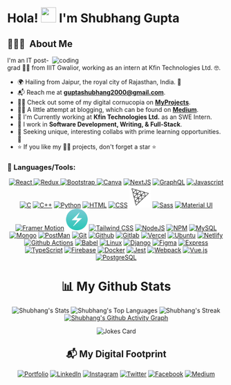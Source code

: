 Hola! <img src="https://media.tenor.com/Wx9IEmZZXSoAAAAi/hi.gif" width="35px" height="35px"/> I'm Shubhang Gupta
==================================

## 👨🏻‍💻 &nbsp;About Me
<img align="right" alt="coding" width="400" src="https://cdn.dribbble.com/users/1162077/screenshots/3848914/media/7ed7d5ca074b48b328150e5a231e8d1f.gif" />

I'm an IT post-grad 👨‍🎓 from IIIT Gwalior, working as an intern at Kfin Technologies Ltd. 🤓.

* 🌍 Hailing from Jaipur, the royal city of Rajasthan, India. 🐫
* 📬 Reach me at **[guptashubhang2000@gmail.com](mailto:guptashubhang2000@gmail.com)**.
* 👨‍💻 Check out some of my digital cornucopia on **[MyProjects](https://github.com/shubhanggupta2000/myprojects)**.
* ✍🏼 A little attempt at blogging, which can be found on **[Medium](https://medium.com/@guptashubhang2000)**.
* 🧠 I'm Currently working at **Kfin Technologies Ltd.** as an SWE Intern.
* 🔭 I work in **Software Development, Writing, & Full-Stack**.
* 🤝 Seeking unique, interesting collabs with prime learning opportunities. 🚀
* ⭐ If you like my 👍🏻 projects, don't forget a star ⭐

### 🚀 Languages/Tools:

<p align="center">
<a href="https://reactjs.org/" target="_blank"><img src="https://img.icons8.com/?size=70&id=asWSSTBrDlTW&format=png&color=000000" width="50px" height="50px" alt="React" title="React"/> </a>
<a href="https://redux.js.org/" target="_blank"><img src="https://img.icons8.com/?size=70&id=jD-fJzVguBmw&format=png&color=000000" width="50px" height="50px" alt="Redux" title="Redux"/> </a>
<a href="https://getbootstrap.com/" target="_blank"><img src="https://img.icons8.com/?size=70&id=g9mmSxx3SwAI&format=png&color=000000" width="50px" height="50px" alt="Bootstrap" title="Bootstrap"/> </a>
<a href="https://www.canva.com/" target="_blank"><img src="https://img.icons8.com/?id=iWw83PVcBpLw&format=png&color=000000" width="50px" height="50px" alt="Canva" title="Canva"/></a>
<a href="https://nextjs.org/" target="_blank"><img src="https://img.icons8.com/?size=70&id=MWiBjkuHeMVq&format=png&color=000000" width="50px" height="50px" alt="NextJS" title="NextJS" /></a>
<a href="https://graphql.org/" target="_blank"><img src="https://cdn.jsdelivr.net/gh/devicons/devicon/icons/graphql/graphql-plain.svg" width="50px" height="50px" alt="GraphQL" title="GraphQL" /></a>
<a href="https://www.javascript.com/" target="_blank"><img src="https://img.icons8.com/?size=70&id=108784&format=png&color=000000" width="50px" height="50px" alt="Javascript" title="Javascript" /></a>
<a href="https://www.open-std.org/jtc1/sc22/wg14/" target="_blank"><img src="https://cdn.jsdelivr.net/gh/devicons/devicon/icons/c/c-original.svg" width="50px" height="50px" alt="C" title="C" /></a>
<a href="https://cplusplus.com/" target="_blank"><img src="https://cdn.jsdelivr.net/gh/devicons/devicon/icons/cplusplus/cplusplus-original.svg" width="50px" height="50px" alt="C++" title="C++" /></a>
<a href="https://www.python.org/" target="_blank"><img src="https://cdn.jsdelivr.net/gh/devicons/devicon/icons/python/python-original.svg" width="50px" height="50px" alt="Python" title="Python" /></a>
<a href="https://html5.org/" target="_blank"><img src="https://cdn.jsdelivr.net/gh/devicons/devicon/icons/html5/html5-original.svg" width="50px" height="50px" alt="HTML" title="HTML" /></a>
<a href="https://www.css3.com/" target="_blank"><img src="https://cdn.jsdelivr.net/gh/devicons/devicon/icons/css3/css3-original.svg" width="50px" height="50px" alt="CSS" title="CSS" /></a>
<a href="https://threejs.org/" target="_blank"><img src="https://raw.githubusercontent.com/devicons/devicon/master/icons/threejs/threejs-original.svg" width="50px" height="50px" alt="ThreeJS" title="ThreeJS" /></a>
<a href="https://sass-lang.com/" target="_blank"><img src="https://cdn.jsdelivr.net/gh/devicons/devicon/icons/sass/sass-original.svg" width="50px" height="50px" alt="Sass" title="Sass" /></a>
<a href="https://mui.com/" target="_blank"><img src="https://cdn.jsdelivr.net/gh/devicons/devicon/icons/materialui/materialui-original.svg" width="50px" height="50px" alt="Material UI" title="Material UI" /></a>
<a href="https://www.framer.com/motion/" target="_blank"><img src="https://user-images.githubusercontent.com/79959361/216953467-226de99a-6327-4d03-aebb-bb61cd2537b6.png" width="50px" height="50px" alt="Framer Motion" title="Framer Motion" /></a>
<a href="https://chakra-ui.com/" target="_blank"><img src="https://raw.githubusercontent.com/chakra-ui/chakra-ui/0f0c764465ee27178b94e026f6d6eafd9c23c09d/logo/logomark-colored.svg" width="50px" height="50px" alt="Chakra" title="Chakra" /></a>
<a href="https://tailwindcss.com/" target="_blank"><img src="https://cdn.jsdelivr.net/gh/devicons/devicon@latest/icons/tailwindcss/tailwindcss-original.svg" width="50px" height="50px" alt="Tailwind CSS" title="Tailwind CSS" /></a>
<a href="https://nodejs.org/en/" target="_blank"><img src="https://img.icons8.com/?size=70&id=hsPbhkOH4FMe&format=png&color=000000" width="50px" height="50px" alt="NodeJS" title="NodeJS" /></a>
<a href="https://www.npmjs.com/" target="_blank"><img src="https://cdn.jsdelivr.net/gh/devicons/devicon/icons/npm/npm-original-wordmark.svg" width="50px" height="50px" alt="NPM" title="NPM" /></a>
<a href="https://www.mysql.com/" target="_blank"><img src="https://cdn.jsdelivr.net/gh/devicons/devicon/icons/mysql/mysql-original-wordmark.svg" width="50px" height="50px" alt="MySQL" title="MySQL" /></a>
<a href="https://www.mongodb.com/" target="_blank"><img src="https://cdn.jsdelivr.net/gh/devicons/devicon/icons/mongodb/mongodb-original.svg" width="50px" height="50px" alt="Mongo" title="Mongo" /></a>
<a href="https://www.postman.com/" target="_blank"><img src="https://www.vectorlogo.zone/logos/getpostman/getpostman-icon.svg" width="50px" height="50px" alt="PostMan" title="PostMan" /></a>
<a href="https://git-scm.com/" target="_blank"><img src="https://cdn.jsdelivr.net/gh/devicons/devicon/icons/git/git-original.svg" width="50px" height="50px" alt="Git" title="Git" /></a>
<a href="https://github.com/" target="_blank"><img src="https://img.icons8.com/?size=70&id=106440&format=png&color=000000" width="50px" height="50px" alt="Github" title="Github" /></a>
<a href="https://about.gitlab.com/" target="_blank"><img src="https://img.icons8.com/?size=70&id=xNOPrIk9lLyq&format=png&color=000000" width="50px" height="50px" alt="Gitlab" title="Gitlab" /></a>
<a href="https://vercel.com/" target="_blank"><img src="https://cdn.jsdelivr.net/gh/devicons/devicon@latest/icons/vercel/vercel-original.svg" width="50px" height="50px" alt="Vercel" title="Vercel" /></a>
<a href="https://ubuntu.com/" target="_blank"><img src="https://img.icons8.com/?size=70&id=63208&format=png&color=000000" width="50px" height="50px" alt="Ubuntu" title="Ubuntu" /></a>
<a href="https://www.netlify.com/" target="_blank"><img src="https://cdn.freebiesupply.com/logos/large/2x/netlify-logo-png-transparent.png" width="50px" height="50px" alt="Netlify" title="Netlify" /></a>
<a href="https://github.com/features/actions" target="_blank"><img src="https://avatars.githubusercontent.com/u/44036562?s=200&v=4" width="50px" height="50px" alt="Github Actions" title="Github Actions" /></a>
<a href="https://babeljs.io/" target="_blank"><img src="https://cdn.jsdelivr.net/gh/devicons/devicon/icons/babel/babel-original.svg" width="50px" height="50px" alt="Babel" title="Babel" /></a>
<a href="https://www.linux.org/" target="_blank"><img src="https://cdn.jsdelivr.net/gh/devicons/devicon/icons/linux/linux-original.svg" width="50px" height="50px" alt="Linux" title="Linux" /></a>
<a href="https://www.djangoproject.com/" target="_blank"><img src="https://cdn.jsdelivr.net/gh/devicons/devicon/icons/django/django-plain.svg" width="50px" height="50px" alt="Django" title="Django" /></a>
<a href="https://www.figma.com/" target="_blank"><img src="https://cdn.jsdelivr.net/gh/devicons/devicon/icons/figma/figma-original.svg" width="50px" height="50px" alt="Figma" title="Figma" /></a>
<a href="https://expressjs.com/" target="_blank"><img src="https://cdn.jsdelivr.net/gh/devicons/devicon/icons/express/express-original.svg" width="50px" height="50px" alt="Express" title="Express" /></a>
<a href="https://www.typescriptlang.org/" target="_blank"><img src="https://cdn.jsdelivr.net/gh/devicons/devicon/icons/typescript/typescript-original.svg" width="50px" height="50px" alt="TypeScript" title="TypeScript" /></a>
<a href="https://firebase.google.com/" target="_blank"><img src="https://cdn.jsdelivr.net/gh/devicons/devicon/icons/firebase/firebase-plain.svg" width="50px" height="50px" alt="Firebase" title="Firebase" /></a>
<a href="https://www.docker.com/" target="_blank"><img src="https://cdn.jsdelivr.net/gh/devicons/devicon/icons/docker/docker-original.svg" width="50px" height="50px" alt="Docker" title="Docker" /></a>
<a href="https://jestjs.io/" target="_blank"><img src="https://cdn.jsdelivr.net/gh/devicons/devicon/icons/jest/jest-plain.svg" width="50px" height="50px" alt="Jest" title="Jest" /></a>
<a href="https://webpack.js.org/" target="_blank"><img src="https://cdn.jsdelivr.net/gh/devicons/devicon/icons/webpack/webpack-original.svg" width="50px" height="50px" alt="Webpack" title="Webpack" /></a>
<a href="https://vuejs.org/" target="_blank"><img src="https://cdn.jsdelivr.net/gh/devicons/devicon/icons/vuejs/vuejs-original.svg" width="50px" height="50px" alt="Vue.js" title="Vue.js" /></a>
<a href="https://www.postgresql.org/" target="_blank"><img src="https://cdn.jsdelivr.net/gh/devicons/devicon/icons/postgresql/postgresql-original.svg" width="50px" height="50px" alt="PostgreSQL" title="PostgreSQL" /></a>
</p>


<div align="center">

# 📊 My Github Stats

![Shubhang's Stats](https://github-readme-stats.vercel.app/api?username=shubhanggupta2000&theme=tokyonight&show_icons=true&hide_border=true&count_private=true)
![Shubhang's Top Languages](https://github-readme-stats.vercel.app/api/top-langs/?username=shubhanggupta2000&theme=tokyonight&show_icons=true&hide_border=true&layout=compact)
![Shubhang's Streak](https://github-readme-streak-stats.herokuapp.com/?user=shubhanggupta2000&theme=tokyonight&hide_border=true)
[![Shubhang's Github Activity Graph](https://github-readme-activity-graph.vercel.app/graph?username=shubhanggupta2000&bg_color=0D1117&color=5BCDEC&line=5BCDEC&point=FFFFFF&area=false&hide_border=true)](https://github.com/ashutosh00710/github-readme-activity-graph)

![Jokes Card](https://readme-jokes.vercel.app/api)

## 📬 My Digital Footprint
<p align="center">
  <a href="https://guptashubhang.vercel.app/"><img src="https://img.icons8.com/?size=70&id=J3nZHWgT1e7m&format=png&color=000000" alt="Portfolio" title="Portfolio"></a>  
  <a href="https://www.linkedin.com/in/gupta-shubhang/"><img src="https://img.icons8.com/?size=70&id=XRDimtpq5vCY&format=png&color=000000" alt="LinkedIn" title="LinkedIn"></a>
  <a href="https://www.instagram.com/guptashubhang2000/"><img src="https://img.icons8.com/?size=70&id=bh8L0hocH1mA&format=png&color=000000" alt="Instagram" title="Instagram"></a>
  <a href="https://www.twitter.com/ShubhangGupta13"><img src="https://img.icons8.com/?size=70&id=yoQabS8l0qpr&format=png&color=000000" alt="Twitter" title="Twitter"></a>
  <a href="https://www.facebook.com/shubhang.agarwal.71"><img src="https://img.icons8.com/?size=70&id=AOftlHRbkPBF&format=png&color=000000" alt="Facebook" title="Facebook"></a>
  <a href="https://medium.com/@guptashubhang2000"><img src="https://img.icons8.com/?size=70&id=XXQXR1Js3B06&format=png&color=000000" alt="Medium" title="Medium"></a>
</p>
